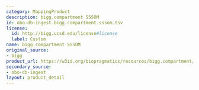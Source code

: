 ```yaml
---
category: MappingProduct
description: bigg.compartment SSSOM
id: obo-db-ingest.bigg.compartment.sssom.tsv
license:
  id: http://bigg.ucsd.edu/license#license
  label: Custom
name: bigg.compartment SSSOM
original_source:
- bigg
product_url: https://w3id.org/biopragmatics/resources/bigg.compartment/bigg.compartment.sssom.tsv
secondary_source:
- obo-db-ingest
layout: product_detail
---
```

